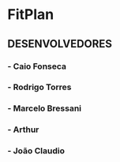 # FitPlan

## DESENVOLVEDORES

### - Caio Fonseca
### - Rodrigo Torres
### - Marcelo Bressani
### - Arthur
### - João Claudio

